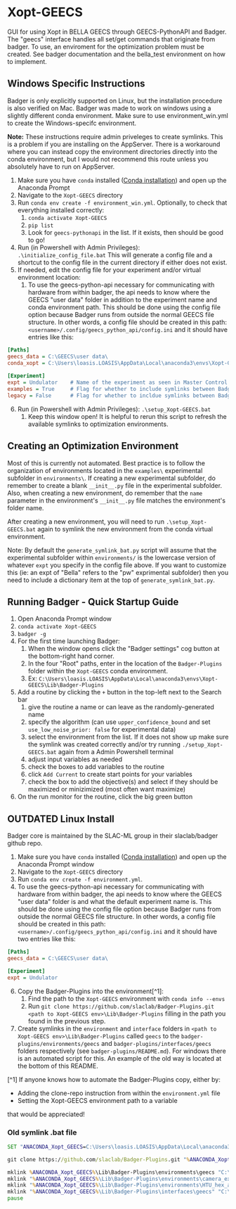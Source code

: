 # Xopt-GEECS
GUI for using Xopt in BELLA GEECS through GEECS-PythonAPI and Badger. The "geecs" interface handles all set/get commands that originate from badger. To use, an enviroment for the optimization problem must be created. See badger documentation and the bella_test environment on how to implement. 

## Windows Specific Instructions
Badger is only explicitly supported on Linux, but the installation procedure is also verified on Mac. Badger was made to work on windows using a slightly different conda environment. Make sure to use environment_win.yml to create the Windows-specifc environment.

**Note:**  These instructions require admin priveleges to create symlinks. This is a problem if you are installing on the AppServer. There is a workaround where you can instead copy the environment directories directly into the conda environment, but I would not recommend this route unless you absolutely have to run on AppServer.

1. Make sure you have `conda` installed ([Conda installation](https://docs.conda.io/projects/conda/en/stable/user-guide/install/index.html)) and open up the Anaconda Prompt
2. Navigate to the `Xopt-GEECS` directory
3. Run `conda env create -f environment_win.yml`.  Optionally, to check that everything installed correctly:
 	1. `conda activate Xopt-GEECS`
  	2. `pip list`
   	3. Look for `geecs-pythonapi` in the list.  If it exists, then should be good to go!
4. Run (in Powershell with Admin Privileges):
	`.\initialize_config_file.bat`
	This will generate a config file and a shortcut to the config file in the current directory if either does not exist.
5. If needed, edit the config file for your experiment and/or virtual environment location:
	1. To use the geecs-python-api necessary for communicating with hardware from within badger, the api needs to know where the GEECS "user data" folder in addition to the experiment name and conda environment path. This should be done using the config file option because Badger runs from outside the normal GEECS file structure. In other words, a config file should be created in this path: `<username>/.config/geecs_python_api/config.ini` and it should have entries like this:
```config.ini
[Paths] 
geecs_data = C:\GEECS\user data\ 
conda_xopt = C:\Users\loasis.LOASIS\AppData\Local\anaconda3\envs\Xopt-GEECS 
 
[Experiment] 
expt = Undulator	# Name of the experiment as seen in Master Control.
examples = True		# Flag for whether to include symlinks between Badger and the example XOpt Environments
legacy = False 		# Flag for whether to incldue symlinks between Badger and old environments (not suggested)

```
6. Run (in Powershell with Admin Privileges):
	`.\setup_Xopt-GEECS.bat`
	1. Keep this window open!  It is helpful to rerun this script to refresh the available symlinks to optimization environments.

## Creating an Optimization Environment
Most of this is currently not automated.  Best practice is to follow the organization of environments located in the `examples\` experimental subfolder in `environments\`.  If creating a new experimental subfolder, do remember to create a blank `__init__.py` file in the experimental subfolder.  Also, when creating a new environment, do remember that the `name` parameter in the environment's `__init__.py` file matches the environment's folder name.

After creating a new environment, you will need to run `.\setup_Xopt-GEECS.bat` again to symlink the new environment from the conda virtual environment.

Note:  By default the `generate_symlink_bat.py` script will assume that the experimental subfolder within `environments/` is the lowercase version of whatever `expt` you specify in the config file above.  If you want to customize this (ie: an expt of "Bella" refers to the "pw" exprimental subfolder) then you need to include a dictionary item at the top of `generate_symlink_bat.py`.

## Running Badger - Quick Startup Guide
1. Open Anaconda Prompt window
2. `conda activate Xopt-GEECS`
3. `badger -g`
4. For the first time launching Badger:
	1. When the window opens click the "Badger settings" cog button at the bottom-right hand corner.
	2. In the four "Root" paths, enter in the location of the `Badger-Plugins` folder within the `Xopt-GEECS` conda environment.
	3. Ex: `C:\Users\loasis.LOASIS\AppData\Local\anaconda3\envs\Xopt-GEECS\Lib\Badger-Plugins`
5. Add a routine by clicking the `+` button in the top-left next to the Search bar
	1. give the routine a name or can leave as the randomly-generated name
	2. specify the algorithm (can use `upper_confidence_bound` and set `use_low_noise_prior: false` for experimental data)
 	3. select the environment from the list.  If it does not show up make sure the symlink was created correctly and/or try running `./setup_Xopt-GEECS.bat` again from a Admin Powershell terminal
  	4. adjust input variables as needed
   	5. check the boxes to add variables to the routine
   	6. click `Add Current` to create start points for your variables
   	7. check the box to add the objective(s) and select if they should be maximized or minizimized (most often want maximize)
6. On the run monitor for the routine, click the big green button

## OUTDATED Linux Install
Badger core is maintained by the SLAC-ML group in their slaclab/badger github repo. 

1. Make sure you have `conda` installed ([Conda installation](https://docs.conda.io/projects/conda/en/stable/user-guide/install/index.html)) and open up the Anaconda Prompt window
2. Navigate to the `Xopt-GEECS` directory
3. Run `conda env create -f environment.yml`.
4. To use the geecs-python-api necessary for communicating with hardware from within badger, the api needs to know where the GEECS "user data" folder is and what the default experiment name is. This should be done using the config file option because Badger runs from outside the normal GEECS file structure. In other words, a config file should be created in this path: `<username>/.config/geecs_python_api/config.ini` and it should have two entries like this:
```config.ini
[Paths]
geecs_data = C:\GEECS\user data\

[Experiment]
expt = Undulator
```
6. Copy the Badger-Plugins into the environment[^1]:
    1. Find the path to the `Xopt-GEECS` environment with `conda info --envs`
    2. Run `git clone https://github.com/slaclab/Badger-Plugins.git <path to Xopt-GEECS env>\Lib\Badger-Plugins` filling in the path you found in the previous step.
7. Create symlinks in the `environment` and `interface` folders in `<path to Xopt-GEECS env>\Lib\Badger-Plugins` called `geecs` to the `badger-plugins/environments/geecs` and  `badger-plugins/interfaces/geecs` folders respectively (see `badger-plugins/README.md`).  For windows there is an automated script for this.  An example of the old way is located at the bottom of this README.

[^1] If anyone knows how to automate the Badger-Plugins copy, either by:
* Adding the clone-repo instruction from within the `environment.yml` file
* Setting the Xopt-GEECS environment path to a variable

that would be appreciated!

### Old symlink .bat file
```setup_Xopt-GEECS.bat
SET "ANACONDA_Xopt_GEECS=C:\Users\loasis.LOASIS\AppData\Local\anaconda3\envs\Xopt-GEECS"

git clone https://github.com/slaclab/Badger-Plugins.git "%ANACONDA_Xopt_GEECS%\Lib\Badger-Plugins"

mklink %ANACONDA_Xopt_GEECS%\Lib\Badger-Plugins\environments\geecs "C:\GEECS\Developers Version\source\GEECS-Plugins\Xopt-GEECS\badger-plugins\environments\geecs"
mklink "%ANACONDA_Xopt_GEECS%\Lib\Badger-Plugins\environments\camera_exposure_time_test" "C:\GEECS\Developers Version\source\GEECS-Plugins\Xopt-GEECS\badger-plugins\environments\camera_exposure_time_test"
mklink "%ANACONDA_Xopt_GEECS%\Lib\Badger-Plugins\environments\HTU_hex_alignment_sim" "C:\GEECS\Developers Version\source\GEECS-Plugins\Xopt-GEECS\badger-plugins\environments\HTU_hex_alignment_sim"
mklink "%ANACONDA_Xopt_GEECS%\Lib\Badger-Plugins\interfaces\geecs" "C:\GEECS\Developers Version\source\GEECS-Plugins\Xopt-GEECS\badger-plugins\interfaces\geecs"
pause

```
